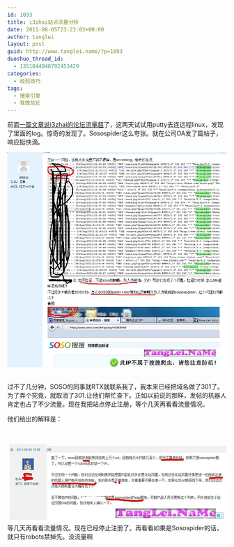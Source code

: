 ```yaml
---
id: 1093
title: i3zhai站点流量分析
date: 2011-08-05T23:23:03+00:00
author: tanglei
layout: post
guid: http://www.tanglei.name/?p=1093
duoshuo_thread_id:
  - 1351844048792453429
categories:
  - 经验技巧
tags:
  - 搜索引擎
  - 我做站长
---
```

<p align="left">
  前面<a href="/blog/mysite-was-stopped-because-of-exceeded-of-bandwidth.html">一篇文章说i3zhai的论坛流量超</a>了，这两天试试用putty去连远程linux，发现了里面的log。惊奇的发现了。Sosospider这么夸张。就在公司OA发了篇帖子，响应挺快滴。
</p>

<center>
  <a href="/wp-content/uploads/2011/08/Sosospider.jpg"><img class="size-full wp-image-1094 aligncenter" title="Sosospider" src="/wp-content/uploads/2011/08/Sosospider.jpg" alt="soso爬虫"  /></a>
</center>&nbsp;

过不了几分钟，SOSO的同事就RTX就联系我了，我本来已经把域名做了301了。为了弄个究竟，就取消了301.让他们帮忙查下。正如以前说的那样，发帖的机器人肯定也占了不少流量。现在我把站点停止注册，等个几天再看看流量情况。
  
他们给出的解释是：

<center>
  <br /> <a href="/wp-content/uploads/2011/08/spider+1.jpg"><br /> <img class="size-full wp-image-1095 aligncenter" title="spider+1" src="/wp-content/uploads/2011/08/spider+1.jpg" alt=""  /></a>
</center>等几天再看看流量情况。现在已经停止注册了。再看看如果是Sosospider的话，就只有robots禁掉先。没流量啊
